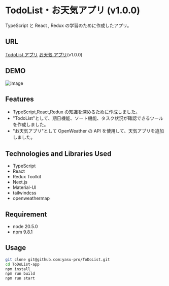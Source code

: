 # TodoList・お天気アプリ (v1.0.0)

TypeScript と React , Redux の学習のために作成したアプリ。

## URL

[TodoList アプリ](https://to-do-list-steel-two.vercel.app/)
[お天気 アプリ](https://to-do-list-steel-two.vercel.app/weather)(v1.0.0)

## DEMO

![image](https://github.com/yasu-pro/ToDoList/assets/61544788/7d908bd7-59dc-41f7-9ce7-6a23bb6fd288)

## Features

-   TypeScript,React,Redux の知識を深めるために作成しました。
-   "TodoList"として、期日機能、ソート機能、タスク状況が確認できるツールを作成しました。
-   "お天気アプリ"として OpenWeather の API を使用して、天気アプリを追加しました。

## Technologies and Libraries Used

-   TypeScript
-   React
-   Redux Toolkit
-   Next.js
-   Material-UI
-   tailwindcss
-   openweathermap

## Requirement

-   node 20.5.0
-   npm 9.8.1

## Usage

```zsh
git clone git@github.com:yasu-pro/ToDoList.git
cd ToDoList-app
npm install
npm run build
npm run start
```

